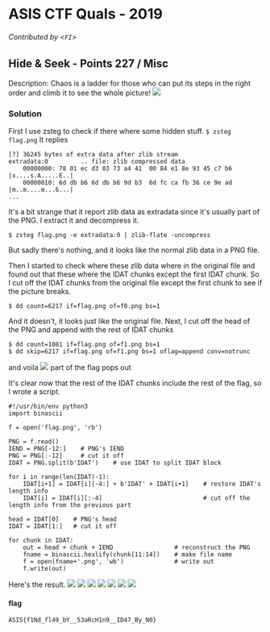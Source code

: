 # ASIS CTF Quals - 2019
###### Contributed by <`FI`>


## Hide & Seek - Points 227 / Misc

Description:
Chaos is a ladder for those who can put its steps in the right order and climb it to see the whole picture!
![](https://i.imgur.com/tWp35vP.png)

### Solution
First I use zsteg to check if there where some hidden stuff.
`$ zsteg flag.png`
It replies
```
[?] 36245 bytes of extra data after zlib stream
extradata:0         .. file: zlib compressed data
    00000000: 78 01 ec d3 03 73 a4 41  00 84 e1 8e 93 45 c7 b6  |x....s.A.....E..|
    00000010: 6d db b6 6d db b6 9d b3  6d fc ca fb 36 ce 9e ad  |m..m....m...6...|
...
```
It's a bit strange that it report zlib data as extradata since it's usually part of the PNG.
I extract it and decompress it.
```
$ zsteg flag.png -e extradata:0 | zlib-flate -uncompress
```
But sadly there's nothing, and it looks like the normal zlib data in a PNG file.

Then I started to check where these zlib data where in the original file and found out that these where the IDAT chunks except the first IDAT chunk.
So I cut off the IDAT chunks from the original file except the first chunk to see if the picture breaks.
```=bash
$ dd count=6217 if=flag.png of=f0.png bs=1
```
And it doesn't, it looks just like the original file.
Next, I cut off the head of the PNG and append with the rest of IDAT chunks
```=bash
$ dd count=1081 if=flag.png of=f1.png bs=1    
$ dd skip=6217 if=flag.png of=f1.png bs=1 oflag=append conv=notrunc
```
and voila
![](https://i.imgur.com/RSKKpr8.png)
part of the flag pops out

It's clear now that the rest of the IDAT chunks include the rest of the flag, so I wrote a script.
```=python3
#!/usr/bin/env python3
import binascii

f = open('flag.png', 'rb')

PNG = f.read()
IEND = PNG[-12:]    # PNG's IEND
PNG = PNG[:-12]     # cut it off
IDAT = PNG.split(b'IDAT')    # use IDAT to split IDAT block

for i in range(len(IDAT)-1):
    IDAT[i+1] = IDAT[i][-4:] + b'IDAT' + IDAT[i+1]    # restore IDAT's length info
    IDAT[i] = IDAT[i][:-4]                            # cut off the length info from the previous part

head = IDAT[0]    # PNG's head
IDAT = IDAT[1:]   # cut it off

for chunk in IDAT:
    out = head + chunk + IEND                 # reconstruct the PNG 
    fname = binascii.hexlify(chunk[11:14])    # make file name
    f = open(fname+'.png', 'wb')              # write out
    f.write(out)
```
Here's the result.
![](https://i.imgur.com/9vZ2aZQ.png)
![](https://i.imgur.com/n9FowA5.png)
![](https://i.imgur.com/YwkpyIq.png)
![](https://i.imgur.com/MTxq2Kc.png)
![](https://i.imgur.com/6t1gljr.png)
![](https://i.imgur.com/jgPMTL1.png)
![](https://i.imgur.com/6XpTSqy.png)
#### flag
`ASIS{f1Nd_fl49_bY__53aRcH1n9__ID47_By_N0}`

